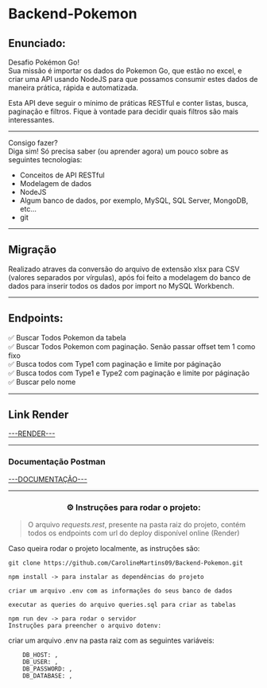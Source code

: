 # Backend-Pokemon
## Enunciado:
Desafio Pokémon Go!</br>
Sua missão é importar os dados do Pokemon Go, que estão no excel, e criar uma API usando NodeJS para que possamos consumir estes dados de maneira prática, rápida e automatizada.</br>

Esta API deve seguir o mínimo de práticas RESTful e conter listas, busca, paginação e filtros. Fique à vontade para decidir quais filtros são mais interessantes.</br>

---

Consigo fazer?</br>
Diga sim! Só precisa saber (ou aprender agora) um pouco sobre as seguintes tecnologias:</br>

- Conceitos de API RESTful</br>
- Modelagem de dados</br>
- NodeJS</br>
- Algum banco de dados, por exemplo, MySQL, SQL Server, MongoDB, etc...</br>
- git</br>

---

## Migração

<p>Realizado atraves da conversão do arquivo de extensão xlsx  para CSV (valores separados por vírgulas), após foi feito a modelagem do banco de dados para inserir todos os dados por import no MySQL Workbench.</p>

---
## Endpoints:</br>

✅ Buscar Todos Pokemon da tabela</br>
✅ Buscar Todos Pokemon com paginação. Senão passar offset tem 1 como fixo</br>
✅ Busca todos com Type1 com paginação e limite por páginação</br>
✅ Busca todos com Type1 e Type2 com paginação e limite por páginação</br>
✅ Buscar pelo nome</br>

---
## Link Render
[---RENDER---](https://case-backend.onrender.com)

---

### Documentação Postman
[---DOCUMENTAÇÃO---](https://documenter.getpostman.com/view/25513685/2s93RNxaEu)

---

<h3 align="center">⚙️ Instruções para rodar o projeto:</h3>

> O arquivo *requests.rest*, presente na pasta raiz do projeto, contém todos os endpoints com url do deploy disponível online (Render)

Caso queira rodar o projeto localmente, as instruções são:

```
git clone https://github.com/CarolineMartins09/Backend-Pokemon.git

npm install -> para instalar as dependências do projeto

criar um arquivo .env com as informações do seus banco de dados

executar as queries do arquivo queries.sql para criar as tabelas

npm run dev -> para rodar o servidor
Instruções para preencher o arquivo dotenv:
```

criar um arquivo .env na pasta raiz com as seguintes variáveis:

```
    DB_HOST: ,
    DB_USER: ,
    DB_PASSWORD: ,
    DB_DATABASE: ,
```
